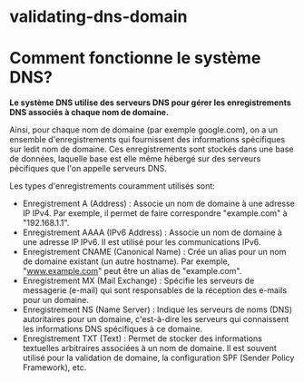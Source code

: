 # validating-dns-domain

# Comment fonctionne le système DNS?
  
**Le système DNS utilise des serveurs DNS pour gérer les enregistrements DNS associés à chaque nom de domaine.**

Ainsi, pour chaque nom de domaine (par exemple google.com), on a un ensemble d'enregistrements qui fournissent des informations spécifiques sur ledit nom de domaine. Ces enregistrements sont stockés dans une base de données, laquelle base est elle même hébergé sur des serveurs pécifiques que l'on appelle serveurs DNS.

Les types d'enregistrements couramment utilisés sont: 
- Enregistrement A (Address) : Associe un nom de domaine à une adresse IP IPv4. Par exemple, il permet de faire correspondre "example.com" à "192.168.1.1".
- Enregistrement AAAA (IPv6 Address) : Associe un nom de domaine à une adresse IP IPv6. Il est utilisé pour les communications IPv6.
- Enregistrement CNAME (Canonical Name) : Crée un alias pour un nom de domaine existant (un autre hostname). Par exemple, "www.example.com" peut être un alias de "example.com".
- Enregistrement MX (Mail Exchange) : Spécifie les serveurs de messagerie (e-mail) qui sont responsables de la réception des e-mails pour un domaine.
- Enregistrement NS (Name Server) : Indique les serveurs de noms (DNS) autoritaires pour un domaine, c'est-à-dire les serveurs qui connaissent les informations DNS spécifiques à ce domaine.
- Enregistrement TXT (Text) : Permet de stocker des informations textuelles arbitraires associées à un nom de domaine. Il est souvent utilisé pour la validation de domaine, la configuration SPF (Sender Policy Framework), etc.
